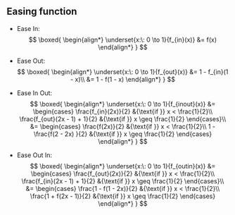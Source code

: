 ## Easing function

- Ease In:
$$
\boxed{
    \begin{align*}
        \underset{x:\: 0 \to 1}{f_{in}(x)} &= f(x)
    \end{align*}
}
$$

- Ease Out:
$$
\boxed{
    \begin{align*}
        \underset{x:\: 0 \to 1}{f_{out}(x)}
            &= 1 - f_{in}(1 - x)\\
            &= 1 - f(1 - x)
    \end{align*}
}
$$

- Ease In Out:
$$
\boxed{
    \begin{align*}
        \underset{x:\: 0 \to 1}{f_{inout}(x)}
            &= \begin{cases}
                \frac{f_{in}(2x)}{2} &{\text{if }} x < \frac{1}{2}\\
                \frac{f_{out}(2x - 1) + 1}{2} &{\text{if }} x \geq \frac{1}{2}
            \end{cases}\\
            &= \begin{cases}
                \frac{f(2x)}{2} &{\text{if }} x < \frac{1}{2}\\
                1 - \frac{f(2 - 2x) }{2} &{\text{if }} x \geq \frac{1}{2}
            \end{cases}
    \end{align*}
}
$$

- Ease Out In:
$$
\boxed{
    \begin{align*}
        \underset{x:\: 0 \to 1}{f_{outin}(x)}
            &= \begin{cases}
                \frac{f_{out}(2x)}{2} &{\text{if }} x < \frac{1}{2}\\
                \frac{f_{in}(2x - 1) + 1}{2} &{\text{if }} x \geq \frac{1}{2}
            \end{cases}\\
            &= \begin{cases}
                \frac{1 - f(1 - 2x)}{2} &{\text{if }} x < \frac{1}{2}\\
                \frac{1 + f(2x - 1)}{2} &{\text{if }} x \geq \frac{1}{2}
            \end{cases}
    \end{align*}
}
$$
